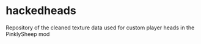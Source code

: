 # hackedheads
Repository of the cleaned texture data used for custom player heads in the PinklySheep mod

